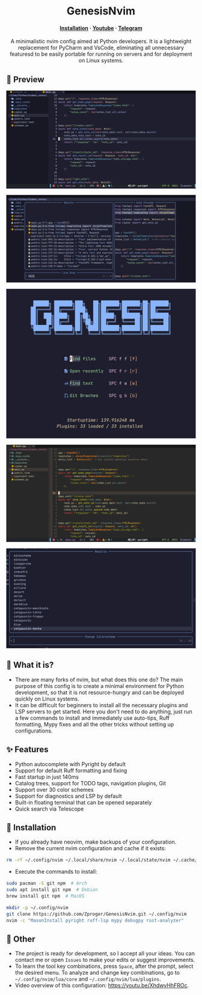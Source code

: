 
<h1 align="center">GenesisNvim</h1>

<h4 align="center">
  <a href="https://github.com/Zproger/GenesisNvim#-installation">Installation</a>
  ·
  <a href="https://www.youtube.com/@zproger">Youtube</a>
  ·
  <a href="https://t.me/codeblog8">Telegram</a>
</h4>

<p align="center">
A minimalistic nvim config aimed at Python developers. It is a lightweight replacement for PyCharm and VsCode, eliminating all unnecessary featuresd to be easily portable for running on servers and for deployment on Linux systems.
</p>

## 🌟 Preview
![Images](Images/1.png)

![Images](Images/2.png)

![Images](Images/3.png)

![Images](Images/4.png)

![Images](Images/5.png)

## 🌟 What it is?
- There are many forks of nvim, but what does this one do? The main purpose of this config is to create a minimal environment for Python development, so that it is not resource-hungry and can be deployed quickly on Linux systems.
- It can be difficult for beginners to install all the necessary plugins and LSP servers to get started. Here you don't need to do anything, just run a few commands to install and immediately use auto-tips, Ruff formatting, Mypy fixes and all the other tricks without setting up configurations.

## ✨ Features
- Python autocomplete with Pyright by default
- Support for default Ruff formatting and fixing
- Fast startup in just 140ms
- Catalog trees, support for TODO tags, navigation plugins, Git
- Support over 30 color schemes
- Support for diagnostics and LSP by default
- Built-in floating terminal that can be opened separately
- Quick search via Telescope

## 🌟 Installation
- If you already have neovim, make backups of your configuration.
- Remove the current nvim configuration and cache if it exists:

```sh
rm -rf ~/.config/nvim ~/.local/share/nvim ~/.local/state/nvim ~/.cache/nvim
```

- Execute the commands to install:

```sh
sudo pacman -S git npm  # Arch
sudo apt install git npm  # Debian
brew install git npm  # MacOS
```

```sh
mkdir -p ~/.config/nvim
git clone https://github.com/Zproger/GenesisNvim.git ~/.config/nvim
nvim -c "MasonInstall pyright ruff-lsp mypy debugpy rust-analyzer"
```

## 🌟 Other
- The project is ready for development, so I accept all your ideas. You can contact me or open `Issues` to make your edits or suggest improvements.
- To learn the tool key combinations, press `Space`, after the prompt, select the desired menu. To analyze and change key combinations, go to `~/.config/nvim/lua/core` and `~/.config/nvim/lua/plugins`.
- Video overview of this configuration: https://youtu.be/XhdwvHhFROc.
